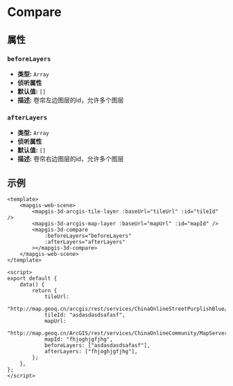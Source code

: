 # Compare

## 属性

### `beforeLayers`

- **类型:** `Array`
- **侦听属性**
- **默认值:** `[]`
- **描述:** 卷帘左边图层的id，允许多个图层

### `afterLayers`

- **类型:** `Array`
- **侦听属性**
- **默认值:** `[]`
- **描述:** 卷帘右边图层的id，允许多个图层

## 示例

```vue
<template>
    <mapgis-web-scene>
        <mapgis-3d-arcgis-tile-layer :baseUrl="tileUrl" :id="tileId" />
        <mapgis-3d-arcgis-map-layer :baseUrl="mapUrl" :id="mapId" />
        <mapgis-3d-compare
            :beforeLayers="beforeLayers"
            :afterLayers="afterLayers"
        ></mapgis-3d-compare>
    </mapgis-web-scene>
</template>

<script>
export default {
    data() {
        return {
            tileUrl:
                "http://map.geoq.cn/arcgis/rest/services/ChinaOnlineStreetPurplishBlue/MapServer",
            tileId: "asdasdasdsafasf",
            mapUrl:
                "http://map.geoq.cn/ArcGIS/rest/services/ChinaOnlineCommunity/MapServer",
            mapId: "fhjoghjgfjhg",
            beforeLayers: ["asdasdasdsafasf"],
            afterLayers: ["fhjoghjgfjhg"],
        };
    },
};
</script>
```
